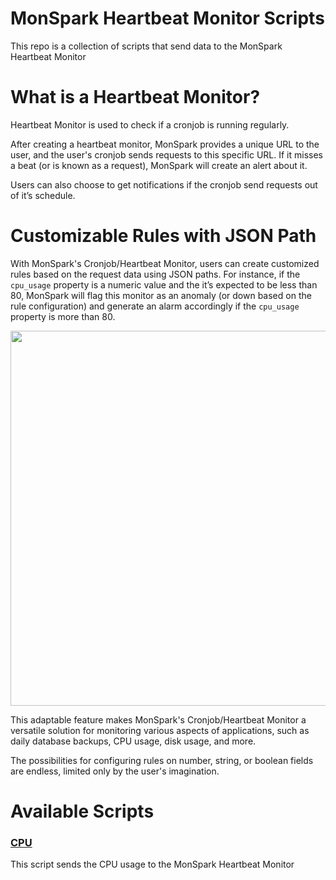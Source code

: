 # MonSpark Heartbeat Monitor Scripts

This repo is a collection of scripts that send data to the MonSpark Heartbeat Monitor

# What is a Heartbeat Monitor?

Heartbeat Monitor is used to check if a cronjob is running regularly.

After creating a heartbeat monitor, MonSpark provides a unique URL to the user, and the user's cronjob sends requests to this specific URL. If it misses a beat (or is known as a request), MonSpark will create an alert about it.

Users can also choose to get notifications if the cronjob send requests out of it’s schedule.

# Customizable Rules with JSON Path

With MonSpark's Cronjob/Heartbeat Monitor, users can create customized rules based on the request data using JSON paths. For instance, if the `cpu_usage` property is a numeric value and the it’s expected to be less than 80, MonSpark will flag this monitor as an anomaly (or down based on the rule configuration) and generate an alarm accordingly if the `cpu_usage` property is more than 80.

<img src="https://uploads-ssl.webflow.com/62ea25648685a927a480f200/64371557aa5693a8b66f3959_Screenshot%202023-04-12%20at%2023.32.14.png" width="600" />

This adaptable feature makes MonSpark's Cronjob/Heartbeat Monitor a versatile solution for monitoring various aspects of applications, such as daily database backups, CPU usage, disk usage, and more.

The possibilities for configuring rules on number, string, or boolean fields are endless, limited only by the user's imagination.

# Available Scripts


### [CPU](./cpu/)

This script sends the CPU usage to the MonSpark Heartbeat Monitor




